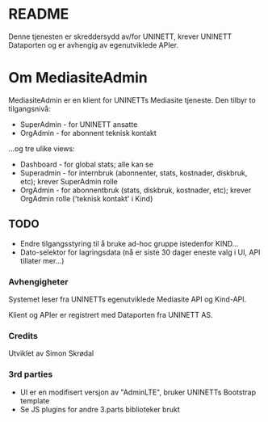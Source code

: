 # README #

Denne tjenesten er skreddersydd av/for UNINETT, krever UNINETT Dataporten og er avhengig av egenutviklede APIer.

# Om MediasiteAdmin #

MediasiteAdmin er en klient for UNINETTs Mediasite tjeneste. Den tilbyr to tilgangsnivå:

* SuperAdmin - for UNINETT ansatte
* OrgAdmin - for abonnent teknisk kontakt

...og tre ulike views: 

* Dashboard - for global stats; alle kan se
* Superadmin - for internbruk (abonnenter, stats, kostnader, diskbruk, etc); krever SuperAdmin rolle
* OrgAdmin - for abonnentbruk (stats, diskbruk, kostnader, etc); krever OrgAdmin rolle ('teknisk kontakt' i Kind)

## TODO ##

* Endre tilgangsstyring til å bruke ad-hoc gruppe istedenfor KIND...
* Dato-selektor for lagringsdata (nå er siste 30 dager eneste valg i UI, API tillater mer...)

### Avhengigheter ###

Systemet leser fra UNINETTs egenutviklede Mediasite API og Kind-API.

Klient og APIer er registrert med Dataporten fra UNINETT AS.

### Credits ###

Utviklet av Simon Skrødal

### 3rd parties ###

- UI er en modifisert versjon av "AdminLTE", bruker UNINETTs Bootstrap template
- Se JS plugins for andre 3.parts biblioteker brukt